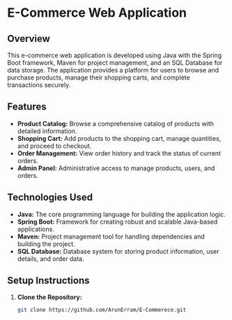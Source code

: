 # E-Commerce Web Application

## Overview

This e-commerce web application is developed using Java with the Spring Boot framework, Maven for project management, and an SQL Database for data storage. The application provides a platform for users to browse and purchase products, manage their shopping carts, and complete transactions securely.

## Features

- **Product Catalog:** Browse a comprehensive catalog of products with detailed information.
- **Shopping Cart:** Add products to the shopping cart, manage quantities, and proceed to checkout.
- **Order Management:** View order history and track the status of current orders.
- **Admin Panel:** Administrative access to manage products, users, and orders.

## Technologies Used

- **Java:** The core programming language for building the application logic.
- **Spring Boot:** Framework for creating robust and scalable Java-based applications.
- **Maven:** Project management tool for handling dependencies and building the project.
- **SQL Database:** Database system for storing product information, user details, and order data.

## Setup Instructions

1. **Clone the Repository:**
   ```bash
   git clone https://github.com/ArunErram/E-Commerece.git
